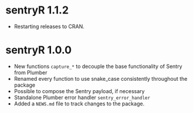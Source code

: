# sentryR 1.1.2

* Restarting releases to CRAN.

# sentryR 1.0.0

* New functions `capture_*` to decouple the base functionality of Sentry
from Plumber
* Renamed every function to use snake_case consistently throughout the package
* Possible to compose the Sentry payload, if necessary
* Standalone Plumber error handler `sentry_error_handler`
* Added a `NEWS.md` file to track changes to the package.
